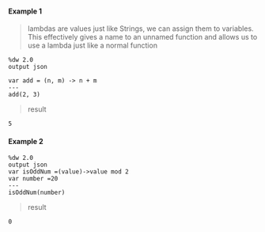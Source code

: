 #### Example 1
>lambdas are values just like Strings, we can assign them to variables. 
> This effectively gives a name to an unnamed function and allows us to use a lambda just like a normal function
```dw
%dw 2.0
output json

var add = (n, m) -> n + m
---
add(2, 3)
```
> result
```
5
```

#### Example 2
```
%dw 2.0
output json
var isOddNum =(value)->value mod 2
var number =20
---
isOddNum(number)
```
> result
```
0
```

